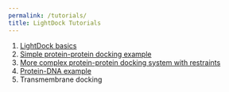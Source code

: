 ```yaml
---
permalink: /tutorials/
title: LightDock Tutorials
---
```


1. [LightDock basics](/tutorials/basics)
2. [Simple protein-protein docking example](/tutorials/2UUY)
3. [More complex protein-protein docking system with restraints](https://brianjimenez.github.io/lightdock/4G6M.html)
4. [Protein-DNA example](https://brianjimenez.github.io/lightdock/1AZP.html)
5. Transmembrane docking

